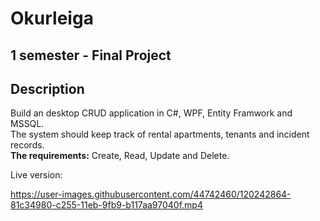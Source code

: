 # Okurleiga

## 1 semester - Final Project

## Description
Build an desktop CRUD application in C#, WPF, Entity Framwork and MSSQL.<br>
The system should keep track of rental apartments, tenants and incident records.<br>
<strong>The requirements:</strong> Create, Read, Update and Delete. <br>

Live version: 

https://user-images.githubusercontent.com/44742460/120242864-81c34980-c255-11eb-9fb9-b117aa97040f.mp4






